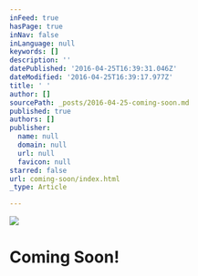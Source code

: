 ```yaml
---
inFeed: true
hasPage: true
inNav: false
inLanguage: null
keywords: []
description: ''
datePublished: '2016-04-25T16:39:31.046Z'
dateModified: '2016-04-25T16:39:17.977Z'
title: ' '
author: []
sourcePath: _posts/2016-04-25-coming-soon.md
published: true
authors: []
publisher:
  name: null
  domain: null
  url: null
  favicon: null
starred: false
url: coming-soon/index.html
_type: Article

---
```

![](https://the-grid-user-content.s3-us-west-2.amazonaws.com/7ccf72fa-9a2e-4d57-b9d3-63f45d0b9856.jpg)

# 

# Coming Soon!